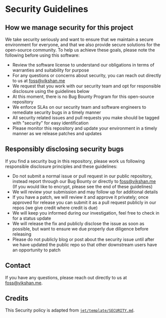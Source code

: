 <!-- @format -->

# Security Guidelines

## How we manage security for this project

We take security seriously and want to ensure that we maintain a secure environment for everyone,
and that we also provide secure solutions for the open-source community. To help us achieve these
goals, please note the following before using this software:

- Review the software license to understand our obligations in terms of warranties and suitability
  for purpose
- For any questions or concerns about security, you can reach out directly to us at foss@vikshan.me
- We request that you work with our security team and opt for responsible disclosure using the
  guidelines below
- At this moment, there is no Bug Bounty Program for this open-source repository
- We enforce SLAs on our security team and software engineers to remediate security bugs in a timely
  manner
- All security related issues and pull requests you make should be tagged with "security" for easy
  identification
- Please monitor this repository and update your environment in a timely manner as we release
  patches and updates

## Responsibly disclosing security bugs

If you find a security bug in this repository, please work us following responsible disclosure
principles and these guidelines:

- Do not submit a normal issue or pull request in our public repository, instead report through our
  Bug Bounty or directly to foss@vikshan.me (If you would like to encrypt, please see the end of
  these guidelines)
- We will review your submission and may follow up for additional details
- If you have a patch, we will review it and approve it privately; once approved for release you can
  submit it as a pull request publicly in our repos (we give credit where credit is due)
- We will keep you informed during our investigation, feel free to check in for a status update
- We will release the fix and publicly disclose the issue as soon as possible, but want to ensure we
  due properly due diligence before releasing
- Please do not publicly blog or post about the security issue until after we have updated the
  public repo so that other downstream users have an opportunity to patch

## Contact

If you have any questions, please reach out directly to us at foss@vikshan.me.

## Credits

This Security policy is adapted from
[`jet/template/SECURITY.md`](https://github.com/jet/template/blob/master/SECURITY.md).
